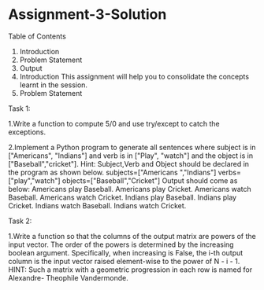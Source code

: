# Assignment-3-Solution

Table of Contents
1. Introduction
2. Problem Statement
3. Output
1. Introduction
This assignment will help you to consolidate the concepts learnt in the session.
2. Problem Statement

Task 1:

1.Write a function to compute 5/0 and use try/except to catch the exceptions.

2.Implement a Python program to generate all sentences where subject is in ["Americans",
"Indians"] and verb is in ["Play", "watch"] and the object is in ["Baseball","cricket"].
Hint: Subject,Verb and Object should be declared in the program as shown below.
subjects=["Americans ","Indians"]
verbs=["play","watch"]
objects=["Baseball","Cricket"]
Output should come as below:
Americans play Baseball.
Americans play Cricket.
Americans watch Baseball.
Americans watch Cricket.
Indians play Baseball.
Indians play Cricket.
Indians watch Baseball.
Indians watch Cricket.

Task 2:

1.Write a function so that the columns of the output matrix are powers of the input vector.
The order of the powers is determined by the increasing boolean argument. Specifically, when
increasing is False, the i-th output column is the input vector raised element-wise to the power
of N - i - 1.
HINT: Such a matrix with a geometric progression in each row is named for Alexandre-
Theophile Vandermonde.
